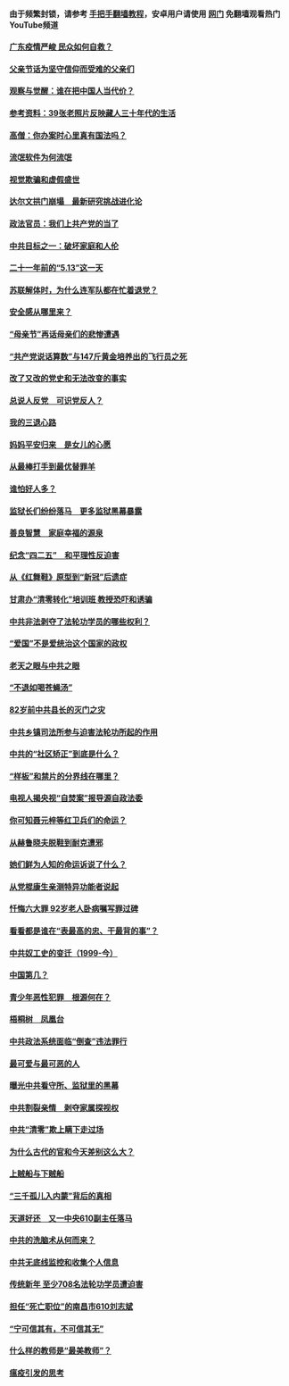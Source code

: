 #### 由于频繁封锁，请参考 [手把手翻墙教程](https://github.com/gfw-breaker/guides/wiki/)，安卓用户请使用 [网门](https://github.com/gfw-breaker/nogfw/blob/master/dl.md?t=06242100) 免翻墙观看热门YouTube频道 

#### [广东疫情严峻 民众如何自救？](../pages/19/427311.md?t=06242100) 

#### [父亲节话为坚守信仰而受难的父亲们](../pages/19/427033.md?t=06242100) 

#### [观察与觉醒：谁在把中国人当代价？](../pages/19/426987.md?t=06242100) 

#### [参考资料：39张老照片反映藏人三十年代的生活](../pages/19/426471.md?t=06242100) 

#### [高僧：你办案时心里真有国法吗？](../pages/19/426530.md?t=06242100) 

#### [流氓软件为何流氓](../pages/19/426531.md?t=06242100) 

#### [视觉欺骗和虚假盛世](../pages/19/426443.md?t=06242100) 

#### [达尔文拱门崩塌　最新研究挑战进化论](../pages/19/426009.md?t=06242100) 

#### [政法官员：我们上共产党的当了](../pages/19/425351.md?t=06242100) 

#### [中共目标之一：破坏家庭和人伦](../pages/19/424454.md?t=06242100) 

#### [二十一年前的“5.13”这一天](../pages/19/424814.md?t=06242100) 

#### [苏联解体时，为什么连军队都在忙着退党？](../pages/19/424335.md?t=06242100) 

#### [安全感从哪里来？](../pages/19/424336.md?t=06242100) 

#### [“母亲节”再话母亲们的悲惨遭遇](../pages/19/424234.md?t=06242100) 

#### [“共产党说话算数”与147斤黄金培养出的飞行员之死](../pages/19/424115.md?t=06242100) 

#### [改了又改的党史和无法改变的事实](../pages/19/424037.md?t=06242100) 

#### [总说人反党　可识党反人？](../pages/19/423820.md?t=06242100) 

#### [我的三退心路](../pages/19/423876.md?t=06242100) 

#### [妈妈平安归来　是女儿的心愿](../pages/19/423947.md?t=06242100) 

#### [从最棒打手到最优替罪羊](../pages/19/423819.md?t=06242100) 

#### [谁怕好人多？](../pages/19/423774.md?t=06242100) 

#### [监狱长们纷纷落马　更多监狱黑幕暴露](../pages/19/423787.md?t=06242100) 

#### [善良智慧　家庭幸福的源泉](../pages/19/423632.md?t=06242100) 

#### [纪念“四二五”　和平理性反迫害](../pages/19/423660.md?t=06242100) 

#### [从《红舞鞋》原型到“新冠”后遗症](../pages/19/423509.md?t=06242100) 

#### [甘肃办“清零转化”培训班 教授恐吓和诱骗](../pages/19/423498.md?t=06242100) 

#### [中共非法剥夺了法轮功学员的哪些权利？](../pages/19/423392.md?t=06242100) 

#### [“爱国”不是爱统治这个国家的政权](../pages/19/423029.md?t=06242100) 

#### [老天之眼与中共之眼](../pages/19/423378.md?t=06242100) 

#### [“不退如喝苍蝇汤”](../pages/19/423287.md?t=06242100) 

#### [82岁前中共县长的灭门之灾](../pages/19/423055.md?t=06242100) 

#### [中共乡镇司法所参与迫害法轮功所起的作用](../pages/19/423064.md?t=06242100) 

#### [中共的“社区矫正”到底是什么？](../pages/19/422870.md?t=06242100) 

#### [“样板”和禁片的分界线在哪里？](../pages/19/422704.md?t=06242100) 

#### [电视人揭央视“自焚案”报导源自政法委](../pages/19/422770.md?t=06242100) 

#### [你可知聂元梓等红卫兵们的命运？](../pages/19/422848.md?t=06242100) 

#### [从赫鲁晓夫脱鞋到耐克遭邪](../pages/19/422826.md?t=06242100) 

#### [她们鲜为人知的命运诉说了什么？](../pages/19/422754.md?t=06242100) 

#### [从党棍康生亲测特异功能者说起](../pages/19/422657.md?t=06242100) 

#### [忏悔六大罪 92岁老人卧病嘱写罪过碑](../pages/19/422750.md?t=06242100) 

#### [看看都是谁在“表最高的忠、干最背的事”？](../pages/19/422703.md?t=06242100) 

#### [中共奴工史的变迁（1999-今）](../pages/19/422656.md?t=06242100) 

#### [中国第几？](../pages/19/422496.md?t=06242100) 

#### [青少年恶性犯罪　根源何在？](../pages/19/422449.md?t=06242100) 

#### [梧桐树　凤凰台](../pages/19/422442.md?t=06242100) 

#### [中共政法系统面临“倒查”违法罪行](../pages/19/422497.md?t=06242100) 

#### [最可爱与最可恶的人](../pages/19/422448.md?t=06242100) 

#### [曝光中共看守所、监狱里的黑幕](../pages/19/422390.md?t=06242100) 

#### [中共割裂亲情　剥夺家属探视权](../pages/19/422364.md?t=06242100) 

#### [中共“清零”欺上瞒下走过场](../pages/19/422306.md?t=06242100) 

#### [为什么古代的官和今天差别这么大？](../pages/19/422228.md?t=06242100) 

#### [上贼船与下贼船](../pages/19/422276.md?t=06242100) 

#### [“三千孤儿入内蒙”背后的真相](../pages/19/422229.md?t=06242100) 

#### [天道好还　又一中央610副主任落马](../pages/19/422155.md?t=06242100) 

#### [中共的洗脑术从何而来？](../pages/19/422154.md?t=06242100) 

#### [中共无底线监控和收集个人信息](../pages/19/422039.md?t=06242100) 

#### [传统新年 至少708名法轮功学员遭迫害](../pages/19/421946.md?t=06242100) 

#### [担任“死亡职位”的南昌市610刘志斌](../pages/19/421957.md?t=06242100) 

#### [“宁可信其有，不可信其无”](../pages/19/421691.md?t=06242100) 

#### [什么样的教师是“最美教师”？](../pages/19/421755.md?t=06242100) 

#### [瘟疫引发的思考](../pages/19/421594.md?t=06242100) 

